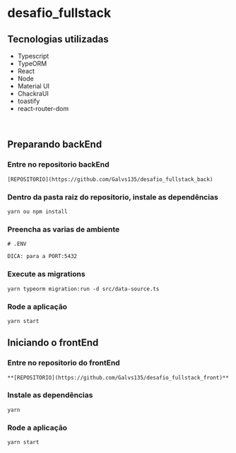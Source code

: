 # desafio_fullstack

## Tecnologias utilizadas

- Typescript
- TypeORM
- React
- Node
- Material UI
- ChackraUI
- toastify
- react-router-dom

<br/>

## Preparando backEnd

### Entre no repositorio backEnd

```
[REPOSITORIO](https://github.com/Galvs135/desafio_fullstack_back)
```

### Dentro da pasta raiz do repositorio, instale as dependências

```
yarn ou npm install
```

### Preencha as varias de ambiente

```
# .ENV

DICA: para a PORT:5432
```

### Execute as migrations

```
yarn typeorm migration:run -d src/data-source.ts
```

### Rode a aplicação

```
yarn start

```

## Iniciando o frontEnd

### Entre no repositorio do frontEnd

```
**[REPOSITORIO](https://github.com/Galvs135/desafio_fullstack_front)**
```

### Instale as dependências

```
yarn
```

### Rode a aplicação

```
yarn start
```
